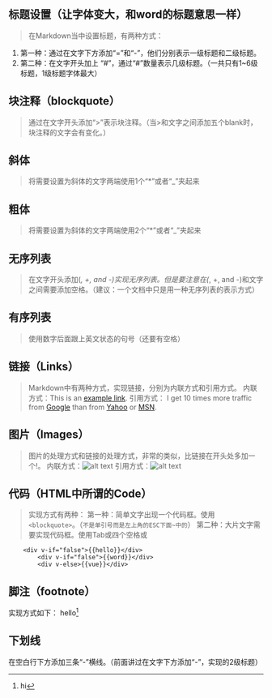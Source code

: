 ## 标题设置（让字体变大，和word的标题意思一样）
>在Markdown当中设置标题，有两种方式：

1. 第一种：通过在文字下方添加“=”和“-”，他们分别表示一级标题和二级标题。
2. 第二种：在文字开头加上 “#”，通过“#”数量表示几级标题。（一共只有1~6级标题，1级标题字体最大）

## 块注释（blockquote）
>通过在文字开头添加“>”表示块注释。（当>和文字之间添加五个blank时，块注释的文字会有变化。）

## 斜体
>将需要设置为斜体的文字两端使用1个“*”或者“_”夹起来

## 粗体
>将需要设置为斜体的文字两端使用2个“*”或者“_”夹起来

## 无序列表
>在文字开头添加(*, +, and -)实现无序列表。但是要注意在(*, +, and -)和文字之间需要添加空格。（建议：一个文档中只是用一种无序列表的表示方式）

## 有序列表
>使用数字后面跟上英文状态的句号（还要有空格）

## 链接（Links）
>Markdown中有两种方式，实现链接，分别为内联方式和引用方式。
内联方式：This is an [example link](http://example.com/).
引用方式：
I get 10 times more traffic from [Google][1] than from [Yahoo][2] or [MSN][3].

[1]: http://google.com/        "Google"
[2]: http://search.yahoo.com/  "Yahoo Search"
[3]: http://search.msn.com/    "MSN Search"


## 图片（Images）
>图片的处理方式和链接的处理方式，非常的类似，比链接在开头处多加一个!。
内联方式：![alt text](/path/to/img.jpg "Title")
引用方式：![alt text][id]

[id]: /path/to/img.jpg "Title"

## 代码（HTML中所谓的Code）
>实现方式有两种：
第一种：简单文字出现一个代码框。使用`<blockquote>`。（`不是单引号而是左上角的ESC下面~中的`）
第二种：大片文字需要实现代码框。使用Tab或四个空格或
```
    <div v-if="false">{{hello}}</div>
        <div v-if="false">{{word}}</div>
        <div v-else>{{vue}}</div>
```

## 脚注（footnote）
实现方式如下：
hello[^hello]

[^hello]: hi

## 下划线
在空白行下方添加三条“-”横线。（前面讲过在文字下方添加“-”，实现的2级标题）
